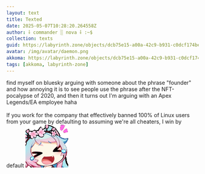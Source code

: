 ```yaml
---
layout: text
title: Texted
date: 2025-05-07T10:28:20.264558Z
author: ⸸ commander ░ nova ⸸ :~$
collection: texts
guid: https://labyrinth.zone/objects/dcb75e15-a00a-42c9-b931-c0dcf174be54
avatar: /img/avatar/daemon.png
akkoma: https://labyrinth.zone/objects/dcb75e15-a00a-42c9-b931-c0dcf174be54
tags: [akkoma, labyrinth-zone]
---
```


<p>find myself on bluesky arguing with someone about the phrase "founder" and how annoying it is to see people use the phrase after the NFT-pocalypse of 2020, and then it turns out I'm arguing with an Apex Legends/EA employee haha<br><br>If you work for the company that effectively banned 100% of Linux users from your game by defaulting to assuming we're all cheaters, I win by default <img src="/assets/text_media/emojis/silvervale_lols.gif" alt=":silvervale_lols:" class="emoji" /></p>